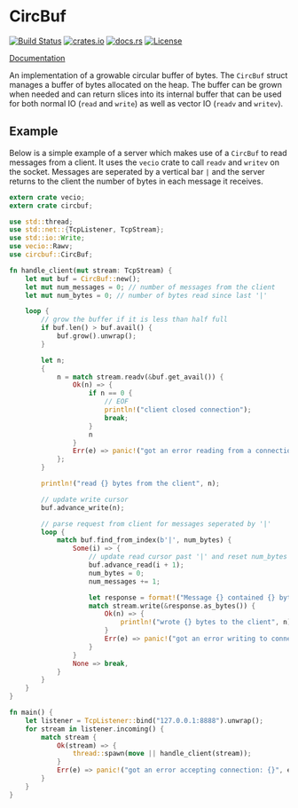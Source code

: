 # CircBuf

[![Build Status](https://travis-ci.org/jeromefroe/circbuf-rs.svg?branch=master)](https://travis-ci.org/jeromefroe/circbuf-rs)
[![crates.io](https://img.shields.io/crates/v/circbuf.svg)](https://crates.io/crates/circbuf/)
[![docs.rs](https://docs.rs/circbuf/badge.svg)](https://docs.rs/circbuf/)
[![License](https://img.shields.io/badge/license-MIT-blue.svg)](https://raw.githubusercontent.com/jeromefroe/circbuf-rs/master/LICENSE)

[Documentation](https://docs.rs/circbuf/)

An implementation of a growable circular buffer of bytes. The `CircBuf` struct
manages a buffer of bytes allocated on the heap. The buffer can be grown when needed
and can return slices into its internal buffer that can be used for both normal IO
(`read` and `write`) as well as vector IO (`readv` and `writev`).

## Example

Below is a simple example of a server which makes use of a `CircBuf` to read messages
from a client. It uses the `vecio` crate to call `readv` and `writev` on the socket.
Messages are seperated by a vertical bar `|` and the server returns to the client
the number of bytes in each message it receives.

```rust
extern crate vecio;
extern crate circbuf;

use std::thread;
use std::net::{TcpListener, TcpStream};
use std::io::Write;
use vecio::Rawv;
use circbuf::CircBuf;

fn handle_client(mut stream: TcpStream) {
    let mut buf = CircBuf::new();
    let mut num_messages = 0; // number of messages from the client
    let mut num_bytes = 0; // number of bytes read since last '|'

    loop {
        // grow the buffer if it is less than half full
        if buf.len() > buf.avail() {
            buf.grow().unwrap();
        }

        let n;
        {
            n = match stream.readv(&buf.get_avail()) {
                Ok(n) => {
                    if n == 0 {
                        // EOF
                        println!("client closed connection");
                        break;
                    }
                    n
                }
                Err(e) => panic!("got an error reading from a connection: {}", e),
            };
        }

        println!("read {} bytes from the client", n);

        // update write cursor
        buf.advance_write(n);

        // parse request from client for messages seperated by '|'
        loop {
            match buf.find_from_index(b'|', num_bytes) {
                Some(i) => {
                    // update read cursor past '|' and reset num_bytes since last '|'
                    buf.advance_read(i + 1);
                    num_bytes = 0;
                    num_messages += 1;

                    let response = format!("Message {} contained {} bytes\n", num_messages, i - 1); // don't inclue '|' in num_bytes
                    match stream.write(&response.as_bytes()) {
                        Ok(n) => {
                            println!("wrote {} bytes to the client", n);
                        }
                        Err(e) => panic!("got an error writing to connection: {}", e),
                    }
                }
                None => break,
            }
        }
    }
}

fn main() {
    let listener = TcpListener::bind("127.0.0.1:8888").unwrap();
    for stream in listener.incoming() {
        match stream {
            Ok(stream) => {
                thread::spawn(move || handle_client(stream));
            }
            Err(e) => panic!("got an error accepting connection: {}", e),
        }
    }
}
```